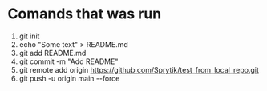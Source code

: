 # Comands that was run
1. git init
2. echo "Some text" > README.md
3. git add README.md
4. git commit -m "Add README"
5. git remote add origin https://github.com/Sprytik/test_from_local_repo.git
6. git push -u origin main --force
